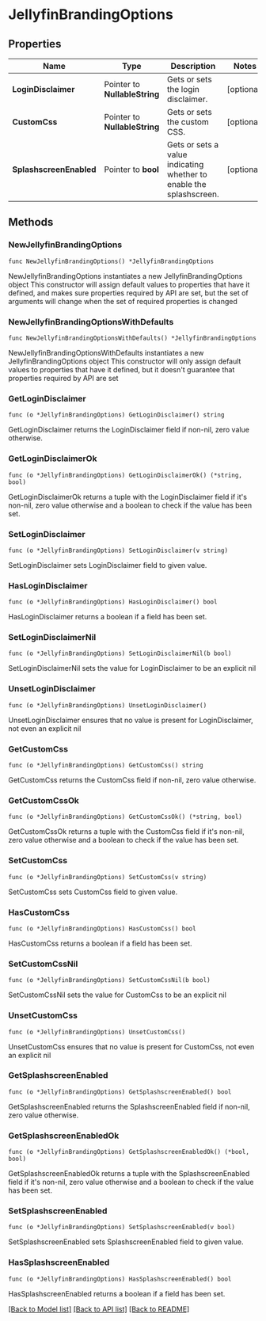 # JellyfinBrandingOptions

## Properties

Name | Type | Description | Notes
------------ | ------------- | ------------- | -------------
**LoginDisclaimer** | Pointer to **NullableString** | Gets or sets the login disclaimer. | [optional] 
**CustomCss** | Pointer to **NullableString** | Gets or sets the custom CSS. | [optional] 
**SplashscreenEnabled** | Pointer to **bool** | Gets or sets a value indicating whether to enable the splashscreen. | [optional] 

## Methods

### NewJellyfinBrandingOptions

`func NewJellyfinBrandingOptions() *JellyfinBrandingOptions`

NewJellyfinBrandingOptions instantiates a new JellyfinBrandingOptions object
This constructor will assign default values to properties that have it defined,
and makes sure properties required by API are set, but the set of arguments
will change when the set of required properties is changed

### NewJellyfinBrandingOptionsWithDefaults

`func NewJellyfinBrandingOptionsWithDefaults() *JellyfinBrandingOptions`

NewJellyfinBrandingOptionsWithDefaults instantiates a new JellyfinBrandingOptions object
This constructor will only assign default values to properties that have it defined,
but it doesn't guarantee that properties required by API are set

### GetLoginDisclaimer

`func (o *JellyfinBrandingOptions) GetLoginDisclaimer() string`

GetLoginDisclaimer returns the LoginDisclaimer field if non-nil, zero value otherwise.

### GetLoginDisclaimerOk

`func (o *JellyfinBrandingOptions) GetLoginDisclaimerOk() (*string, bool)`

GetLoginDisclaimerOk returns a tuple with the LoginDisclaimer field if it's non-nil, zero value otherwise
and a boolean to check if the value has been set.

### SetLoginDisclaimer

`func (o *JellyfinBrandingOptions) SetLoginDisclaimer(v string)`

SetLoginDisclaimer sets LoginDisclaimer field to given value.

### HasLoginDisclaimer

`func (o *JellyfinBrandingOptions) HasLoginDisclaimer() bool`

HasLoginDisclaimer returns a boolean if a field has been set.

### SetLoginDisclaimerNil

`func (o *JellyfinBrandingOptions) SetLoginDisclaimerNil(b bool)`

 SetLoginDisclaimerNil sets the value for LoginDisclaimer to be an explicit nil

### UnsetLoginDisclaimer
`func (o *JellyfinBrandingOptions) UnsetLoginDisclaimer()`

UnsetLoginDisclaimer ensures that no value is present for LoginDisclaimer, not even an explicit nil
### GetCustomCss

`func (o *JellyfinBrandingOptions) GetCustomCss() string`

GetCustomCss returns the CustomCss field if non-nil, zero value otherwise.

### GetCustomCssOk

`func (o *JellyfinBrandingOptions) GetCustomCssOk() (*string, bool)`

GetCustomCssOk returns a tuple with the CustomCss field if it's non-nil, zero value otherwise
and a boolean to check if the value has been set.

### SetCustomCss

`func (o *JellyfinBrandingOptions) SetCustomCss(v string)`

SetCustomCss sets CustomCss field to given value.

### HasCustomCss

`func (o *JellyfinBrandingOptions) HasCustomCss() bool`

HasCustomCss returns a boolean if a field has been set.

### SetCustomCssNil

`func (o *JellyfinBrandingOptions) SetCustomCssNil(b bool)`

 SetCustomCssNil sets the value for CustomCss to be an explicit nil

### UnsetCustomCss
`func (o *JellyfinBrandingOptions) UnsetCustomCss()`

UnsetCustomCss ensures that no value is present for CustomCss, not even an explicit nil
### GetSplashscreenEnabled

`func (o *JellyfinBrandingOptions) GetSplashscreenEnabled() bool`

GetSplashscreenEnabled returns the SplashscreenEnabled field if non-nil, zero value otherwise.

### GetSplashscreenEnabledOk

`func (o *JellyfinBrandingOptions) GetSplashscreenEnabledOk() (*bool, bool)`

GetSplashscreenEnabledOk returns a tuple with the SplashscreenEnabled field if it's non-nil, zero value otherwise
and a boolean to check if the value has been set.

### SetSplashscreenEnabled

`func (o *JellyfinBrandingOptions) SetSplashscreenEnabled(v bool)`

SetSplashscreenEnabled sets SplashscreenEnabled field to given value.

### HasSplashscreenEnabled

`func (o *JellyfinBrandingOptions) HasSplashscreenEnabled() bool`

HasSplashscreenEnabled returns a boolean if a field has been set.


[[Back to Model list]](../README.md#documentation-for-models) [[Back to API list]](../README.md#documentation-for-api-endpoints) [[Back to README]](../README.md)


